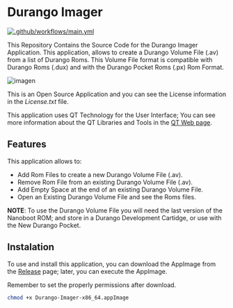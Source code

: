 # Durango Imager

[![.github/workflows/main.yml](https://github.com/durangoretro/DurangoImager/actions/workflows/main.yml/badge.svg)](https://github.com/durangoretro/DurangoImager/actions/workflows/main.yml)


This Repository Contains the Source Code for the Durango Imager Application.
This application, allows to create a Durango Volume File (.av) from a list of Durango Roms.
This Volume File format is compatible with Durango Roms (.dux) and with the Durango Pocket Roms (.px) Rom Format.

![imagen](https://github.com/durangoretro/DurangoImager/assets/6067824/4bb7bb4c-a3b6-412d-b7f0-54123f10260b)


This is an Open Source Application and you can see the License information in the _License.txt_ file.

This application uses QT Technology for the User Interface; You can see more information about the QT Libraries and Tools in the [QT Web page](https://qt.io).

## Features

This application allows to:

* Add Rom Files to create a new Durango Volume File (.av).
* Remove Rom File from an existing Durango Volume File (.av).
* Add Empty Space at the end of an existing Durango Volume File.
* Open an Existing Durango Volume File and see the Roms files.

**NOTE**: To use the Durango Volume File you will need the last version of the Nanoboot ROM; and store in a Durango Development Cartidge, or use with the New Durango Pocket.

## Instalation

To use and install this application, you can download the AppImage from the [Release](https://github.com/durangoretro/DurangoImager/releases/) page; later, you can execute the AppImage.

Remember to set the properly permissions after download.

```bash
chmod +x Durango-Imager-x86_64.appImage
```
